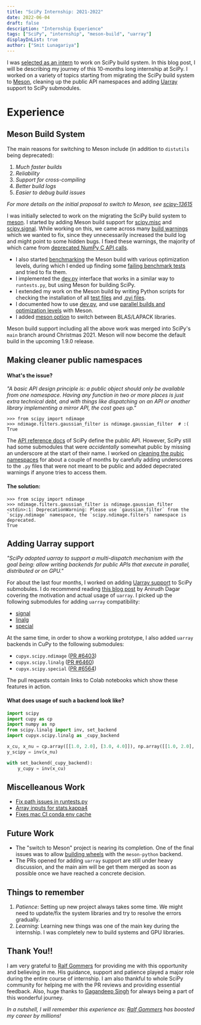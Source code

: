 ```yaml
---
title: "SciPy Internship: 2021-2022"
date: 2022-06-04
draft: false
description: "Internship Experience"
tags: ["SciPy", "internship", "meson-build", "uarray"]
displayInList: true
author: ["Smit Lunagariya"]
---
```


I was [selected as an intern](https://mail.python.org/archives/list/scipy-dev@python.org/message/4S43BYHDQIPQENNJ6EMQY5QZDZK3ZT5I/) to work on SciPy build system. In this blog post, I will be describing my journey of this 10-months long internship at SciPy. I worked on a variety of topics starting from migrating the SciPy build system to [Meson](https://mesonbuild.com/index.html), cleaning up the public API namespaces and adding [Uarray](https://uarray.org/en/latest/) support to SciPy submodules.

# Experience

## Meson Build System

The main reasons for switching to Meson include (in addition to `distutils` being deprecated):

1. _Much faster builds_
2. _Reliability_
3. _Support for cross-compiling_
4. _Better build logs_
5. _Easier to debug build issues_

_For more details on the initial proposal to switch to Meson, see [scipy-13615](https://github.com/scipy/scipy/issues/13615)_

I was initially selected to work on the migrating the SciPy build system to [meson](https://mesonbuild.com/index.html). I started by adding Meson build support
for [scipy.misc](https://github.com/rgommers/scipy/pull/35) and [scipy.signal](https://github.com/rgommers/scipy/pull/37). While working on this, we came across many [build warnings](https://github.com/rgommers/scipy/issues/42) which we wanted to fix, since they unnecessarily increased the build log and might point to some hidden bugs. I fixed these warnings, the majority of which came from [deprecated NumPy C API calls](https://github.com/rgommers/scipy/issues/30).

- I also started [benchmarking](https://github.com/rgommers/scipy/issues/58) the Meson build with various optimization levels, during which I ended up finding some [failing benchmark tests](https://github.com/scipy/scipy/issues/14667) and tried to fix them.
- I implemented the [dev.py](https://github.com/rgommers/scipy/pull/94) interface that works in a similar way to `runtests.py`, but using Meson for building SciPy.
- I extended my work on the Meson build by writing Python scripts for checking the installation of all [test files](https://github.com/rgommers/scipy/issues/69) and [.pyi files](https://github.com/scipy/scipy/pull/16010).
- I documented how to use [dev.py](https://github.com/rgommers/scipy/pull/96), and use [parallel builds and optimization levels](https://github.com/scipy/scipy/pull/15953) with Meson.
- I added [meson option](https://github.com/rgommers/scipy/pull/130) to switch between BLAS/LAPACK libraries.

Meson build support including all the above work was merged into SciPy's `main` branch around Christmas 2021. Meson will now become the default build in the upcoming 1.9.0 release.

## Making cleaner public namespaces

#### What's the issue?

_"A basic API design principle is: a public object should only be available from one namespace. Having any function in two or more places is just extra technical debt, and with things like dispatching on an API or another library implementing a mirror API, the cost goes up."_

```pycon
>>> from scipy import ndimage
>>> ndimage.filters.gaussian_filter is ndimage.gaussian_filter  # :(
True
```

The [API reference docs](http://scipy.github.io/devdocs/reference/index.html#api-definition) of SciPy define the public API. However, SciPy still had some submodules that were _accidentally_ somewhat public by missing an underscore at the start of their name.
I worked on [cleaning the pubic namespaces](https://github.com/scipy/scipy/issues/14360) for about a couple of months by carefully adding underscores to the `.py` files that were not meant to be public and added depecrated warnings if anyone tries to access them.

#### The solution:

```pycon
>>> from scipy import ndimage
>>> ndimage.filters.gaussian_filter is ndimage.gaussian_filter
<stdin>:1: DeprecationWarning: Please use `gaussian_filter` from the `scipy.ndimage` namespace, the `scipy.ndimage.filters` namespace is deprecated.
True
```

## Adding Uarray support

_"SciPy adopted uarray to support a multi-dispatch mechanism with the goal being: allow writing backends for public APIs that execute in parallel, distributed or on GPU."_

For about the last four months, I worked on adding [Uarray support](https://github.com/scipy/scipy/issues/14353) to SciPy submobules. I do recommend reading [this blog post](https://labs.quansight.org/blog/2021/10/array-libraries-interoperability/) by Anirudh Dagar covering the motivation and actual usage of `uarray`. I picked up the following submodules for adding `uarray` compatibility:

- [signal](https://github.com/rgommers/scipy/pull/101)
- [linalg](https://github.com/scipy/scipy/pull/15610)
- [special](https://github.com/scipy/scipy/pull/15665)

At the same time, in order to show a working prototype, I also added `uarray` backends in CuPy to the following submodules:

- `cupyx.scipy.ndimage` ([PR #6403](https://github.com/cupy/cupy/pull/6403))
- `cupyx.scipy.linalg` ([PR #6460](https://github.com/cupy/cupy/pull/6460))
- `cupyx.scipy.special` ([PR #6564](https://github.com/cupy/cupy/pull/6564))

The pull requests contain links to Colab notebooks which show these features in action.

#### What does usage of such a backend look like?

```py
import scipy
import cupy as cp
import numpy as np
from scipy.linalg import inv, set_backend
import cupyx.scipy.linalg as _cupy_backend

x_cu, x_nu = cp.array([[1.0, 2.0], [3.0, 4.0]]), np.array([[1.0, 2.0], [3.0, 4.0]])
y_scipy = inv(x_nu)

with set_backend(_cupy_backend):
    y_cupy = inv(x_cu)
```

## Miscelleanous Work

- [Fix path issues in runtests.py](https://github.com/scipy/scipy/pull/15440)
- [Array inputs for stats.kappa4](https://github.com/scipy/scipy/pull/15250)
- [Fixes mac CI conda env cache](https://github.com/rgommers/scipy/pull/115)

## Future Work

- The "switch to Meson" project is nearing its completion. One of the final issues was to allow [building wheels](https://github.com/scipy/scipy/pull/15476) with the `meson-python` backend.
- The PRs opened for adding `uarray` support are still under heavy discussion, and the main aim will be get them merged as soon as possible once we have reached a concrete decision.

## Things to remember

1. _Patience_: Setting up new project always takes some time. We might need to update/fix the system libraries and try to resolve the errors gradually.
2. _Learning_: Learning new things was one of the main key during the internship. I was completely new to build systems and GPU libraries.

## Thank You!!

I am very grateful to [Ralf Gommers](https://github.com/rgommers) for providing me with this opportunity and believing in me. His guidance, support and patience played a major role during the entire course of internship.
I am also thankful to whole SciPy community for helping me with the PR reviews and providing essential feedback. Also, huge thanks to [Gagandeep Singh](https://github.com/czgdp1807) for always being a part of this wonderful journey.

_In a nutshell, I will remember this experience as: [Ralf Gommers](https://github.com/rgommers) has boosted my career by millions!_
